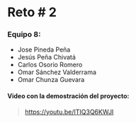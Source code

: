 # Reto # 2

### Equipo 8:

* Jose Pineda Peña
* Jesús Peña Chivatá
* Carlos Osorio Romero
* Omar Sánchez Valderrama
* Omar Chunza Guevara


#### Video con la demostración del proyecto:
> https://youtu.be/ITIQ3Q6KWJI
